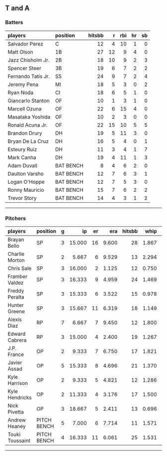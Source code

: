 ## T and A

### Batters

 
|players            |position  | hitsbb|  r| rbi| hr| sb| 
|:------------------|:---------|------:|--:|---:|--:|--:| 
|Salvador Perez     |C         |     12|  4|  10|  1|  0| 
|Matt Olson         |1B        |     27| 12|   9|  4|  0| 
|Jazz Chisholm Jr.  |2B        |     18| 10|   9|  2|  3| 
|Spencer Steer      |3B        |     19|  6|   7|  2|  2| 
|Fernando Tatis Jr. |SS        |     24|  9|   7|  2|  4| 
|Jeremy Pena        |MI        |     18|  5|   3|  0|  2| 
|Ryan Noda          |CI        |     18|  6|   5|  1|  0| 
|Giancarlo Stanton  |OF        |     10|  1|   3|  1|  0| 
|Marcell Ozuna      |OF        |     22|  6|  15|  4|  0| 
|Masataka Yoshida   |OF        |     10|  2|   3|  0|  0| 
|Ronald Acuna Jr.   |OF        |     22| 15|  10|  5|  5| 
|Brandon Drury      |DH        |     19|  5|  11|  3|  0| 
|Bryan De La Cruz   |DH        |     16|  5|   4|  0|  1| 
|Esteury Ruiz       |DH        |     11|  3|   4|  1|  7| 
|Mark Canha         |DH        |     19|  4|  11|  1|  3| 
|Adam Duvall        |BAT BENCH |      8|  4|   6|  2|  0| 
|Daulton Varsho     |BAT BENCH |     12|  7|   6|  3|  1| 
|Logan O'Hoppe      |BAT BENCH |     12|  7|   5|  3|  0| 
|Ronny Mauricio     |BAT BENCH |     15|  7|   6|  2|  2| 
|Trevor Story       |BAT BENCH |     14|  4|   3|  1|  2| 


* * *

### Pitchers

 
|players         |position    |  g|     ip| er|   era| hitsbb|  whip| so|  w| sv| 
|:---------------|:-----------|--:|------:|--:|-----:|------:|-----:|--:|--:|--:| 
|Brayan Bello    |SP          |  3| 15.000| 16| 9.600|     28| 1.867| 15|  0|  0| 
|Charlie Morton  |SP          |  2|  5.667|  6| 9.529|     13| 2.294|  6|  0|  0| 
|Chris Sale      |SP          |  3| 16.000|  2| 1.125|     12| 0.750| 19|  0|  0| 
|Framber Valdez  |SP          |  3| 16.333|  9| 4.959|     24| 1.469| 22|  1|  0| 
|Freddy Peralta  |SP          |  3| 15.333|  6| 3.522|     15| 0.978| 19|  1|  0| 
|Hunter Greene   |SP          |  3| 15.667| 11| 6.319|     18| 1.149| 23|  0|  0| 
|Alexis Diaz     |RP          |  7|  6.667|  7| 9.450|     12| 1.800|  7|  1|  2| 
|Edward Cabrera  |RP          |  3| 15.000|  4| 2.400|     19| 1.267| 14|  1|  0| 
|J.P. France     |OP          |  2|  9.333|  7| 6.750|     17| 1.821|  5|  0|  0| 
|Javier Assad    |OP          |  5| 15.333|  8| 4.696|     21| 1.370| 23|  2|  0| 
|Kyle Harrison   |OP          |  2|  9.333|  5| 4.821|     12| 1.286|  5|  0|  0| 
|Kyle Hendricks  |OP          |  2| 11.333|  4| 3.176|     17| 1.500|  8|  0|  0| 
|Nick Pivetta    |OP          |  3| 18.667|  5| 2.411|     13| 0.696| 23|  0|  0| 
|Andrew Heaney   |PITCH BENCH |  5|  7.000|  6| 7.714|     11| 1.571|  8|  0|  0| 
|Touki Toussaint |PITCH BENCH |  4| 16.333| 11| 6.061|     25| 1.531| 15|  1|  0| 


* * *


